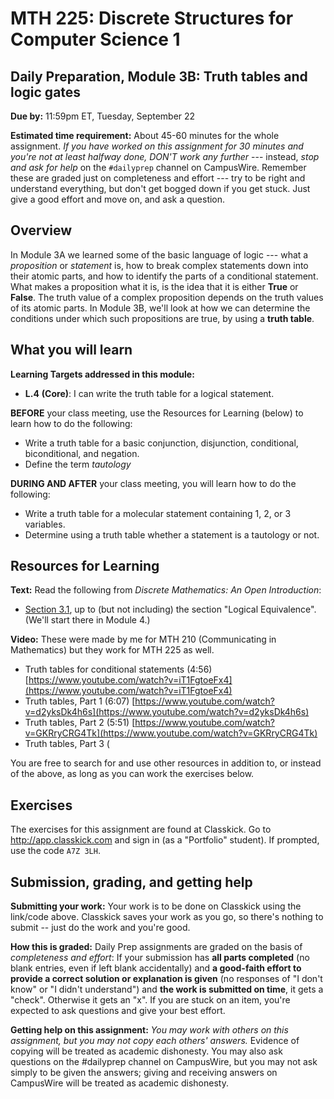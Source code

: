 # MTH 225: Discrete Structures for Computer Science 1 

## Daily Preparation, Module 3B: Truth tables and logic gates

**Due by:** 11:59pm ET, Tuesday, September 22

**Estimated time requirement:** About 45-60 minutes for the whole assignment. *If you have worked on this assignment for 30 minutes and you're not at least halfway done, DON'T work any further* --- instead, *stop and ask for help* on the `#dailyprep` channel on CampusWire. Remember these are graded just on completeness and effort --- try to be right and understand everything, but don't get bogged down if you get stuck. Just give a good effort and move on, and ask a question. 



## Overview 

In Module 3A we learned some of the basic language of logic --- what a *proposition* or *statement* is, how to break complex statements down into their atomic parts, and how to identify the parts of a conditional statement. What makes a proposition what it is, is the idea that it is either **True** or **False**. The truth value of a complex proposition depends on the truth values of its atomic parts. In Module 3B, we'll look at how we can determine the conditions under which such propositions are true, by using a **truth table**. 

## What you will learn 

**Learning Targets addressed in this module:** 

-   **L.4**  **(Core)**: I can write the truth table for a logical statement.

**BEFORE** your class meeting, use the Resources for Learning (below) to learn how to do the following: 

- Write a truth table for a basic conjunction, disjunction, conditional, biconditional, and negation. 
- Define the term *tautology*


**DURING AND AFTER** your class meeting, you will learn how to do the following: 

- Write a truth table for a molecular statement containing 1, 2, or 3 variables. 
- Determine using a truth table whether a statement is a tautology or not. 

## Resources for Learning

**Text:** Read the following from *Discrete Mathematics: An Open Introduction*: 

- [Section 3.1](http://discrete.openmathbooks.org/dmoi3/sec_propositional.html), up to (but not including) the section "Logical Equivalence". (We'll start there in Module 4.) 

**Video:** These were made by me for MTH 210 (Communicating in Mathematics) but they work for MTH 225 as well. 

- Truth tables for conditional statements (4:56) [https://www.youtube.com/watch?v=iT1FgtoeFx4](https://www.youtube.com/watch?v=iT1FgtoeFx4)
- Truth tables, Part 1 (6:07) [https://www.youtube.com/watch?v=d2yksDk4h6s](https://www.youtube.com/watch?v=d2yksDk4h6s) 
- Truth tables, Part 2 (5:51) [https://www.youtube.com/watch?v=GKRryCRG4Tk](https://www.youtube.com/watch?v=GKRryCRG4Tk)
- Truth tables, Part 3 (

You are free to search for and use other resources in addition to, or instead of the above, as long as you can work the exercises below.



## Exercises

The exercises for this assignment are found at Classkick. Go to http://app.classkick.com and sign in (as a "Portfolio" student). If prompted, use the code `A7Z 3LH`.


## Submission, grading, and getting help 

**Submitting your work:** Your work is to be done on Classkick using the link/code above. Classkick saves your work as you go, so there's nothing to submit -- just do the work and you're good. 

**How this is graded:** Daily Prep assignments are graded on the basis of *completeness and effort*: If your submission has **all parts completed** (no blank entries, even if left blank accidentally) and **a good-faith effort to provide a correct solution or explanation is given** (no responses of "I don't know" or "I didn't understand") and **the work is submitted on time**, it gets a "check". Otherwise it gets an "x". If you are stuck on an item, you're expected to ask questions and give your best effort.  

**Getting help on this assignment:** *You may work with others on this assignment, but you may not copy each others' answers.* Evidence of copying will be treated as academic dishonesty. You may also ask questions on the #dailyprep channel on CampusWire, but you may not ask simply to be given the answers; giving and receiving answers on CampusWire will be treated as academic dishonesty.
<!--stackedit_data:
eyJoaXN0b3J5IjpbNTA2NDEzNjg2LC0xNjUwMDc0MDE2XX0=
-->